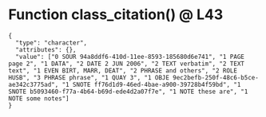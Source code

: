 # Function class_citation() @ L43

    {
      "type": "character",
      "attributes": {},
      "value": ["0 SOUR 94a8ddf6-410d-11ee-8593-185680d6e741", "1 PAGE page 2", "1 DATA", "2 DATE 2 JUN 2006", "2 TEXT verbatim", "2 TEXT text", "1 EVEN BIRT, MARR, DEAT", "2 PHRASE and others", "2 ROLE HUSB", "3 PHRASE phrase", "1 QUAY 3", "1 OBJE 9ec2befb-250f-48c6-b5ce-ae342c3775ad", "1 SNOTE ff76d1d9-46ed-4bae-a900-39728b4f59bd", "1 SNOTE b5093460-f77a-4b64-b69d-ede4d2a07f7e", "1 NOTE these are", "1 NOTE some notes"]
    }

